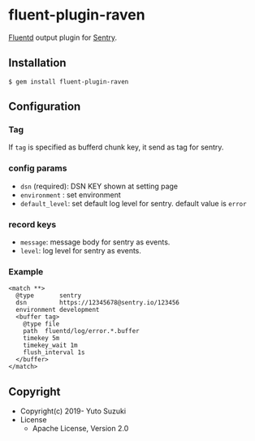 # fluent-plugin-raven

[Fluentd](https://fluentd.org/) output plugin for [Sentry](https://sentry.io/welcome/).


## Installation

```
$ gem install fluent-plugin-raven
```


## Configuration

### Tag

If `tag` is specified as bufferd chunk key, it send as tag for sentry.

### config params

- `dsn` (required): DSN KEY shown at setting page
- `environment` : set environment
- `default_level`: set default log level for sentry. default value is `error`

### record keys

- `message`: message body for sentry as events.
- `level`: log level for sentry as events.


### Example

```aconf
<match **>
  @type       sentry
  dsn         https://12345678@sentry.io/123456
  environment development
  <buffer tag>
    @type file
    path  fluentd/log/error.*.buffer
    timekey 5m
    timekey_wait 1m
    flush_interval 1s
  </buffer>
</match>
```

## Copyright

* Copyright(c) 2019- Yuto Suzuki
* License
  * Apache License, Version 2.0

